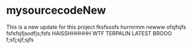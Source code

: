 # mysourcecodeNew



This is a new update for this project
fksfsosfs
hurmrmm
newww
ofsjfsjfs
fsfsfsjfjsodfjs;fsfs
HAISSHHHHHH WTF
TERPALIN LATEST BROOO
f;sfj;sjf;sjfs
